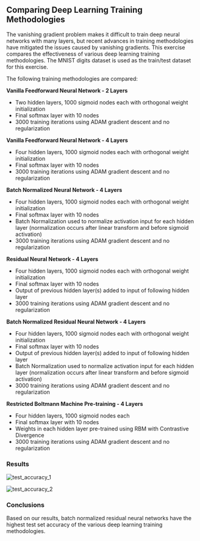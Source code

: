 ## Comparing Deep Learning Training Methodologies

The vanishing gradient problem makes it difficult to train deep neural networks with many layers,
but recent advances in training methodologies have mitigated the issues caused by vanishing gradients.
This exercise compares the effectiveness of various deep learning training methodologies. The MNIST 
digits dataset is used as the train/test dataset for this exercise.

The following training methodologies are compared:

**Vanilla Feedforward Neural Network - 2 Layers**

 - Two hidden layers, 1000 sigmoid nodes each with orthogonal weight initialization
 - Final softmax layer with 10 nodes
 - 3000 training iterations using ADAM gradient descent and no regularization
 
**Vanilla Feedforward Neural Network - 4 Layers**

 - Four hidden layers, 1000 sigmoid nodes each with orthogonal weight initialization
 - Final softmax layer with 10 nodes
 - 3000 training iterations using ADAM gradient descent and no regularization
 
**Batch Normalized Neural Network - 4 Layers**

 - Four hidden layers, 1000 sigmoid nodes each with orthogonal weight initialization
 - Final softmax layer with 10 nodes
 - Batch Normalization used to normalize activation input for each hidden layer (normalization occurs after
 linear transform and before sigmoid activation)
 - 3000 training iterations using ADAM gradient descent and no regularization
 
**Residual Neural Network - 4 Layers**

 - Four hidden layers, 1000 sigmoid nodes each with orthogonal weight initialization
 - Final softmax layer with 10 nodes
 - Output of previous hidden layer(s) added to input of following hidden layer 
 - 3000 training iterations using ADAM gradient descent and no regularization
 
**Batch Normalized Residual Neural Network - 4 Layers**

 - Four hidden layers, 1000 sigmoid nodes each with orthogonal weight initialization
 - Final softmax layer with 10 nodes
 - Output of previous hidden layer(s) added to input of following hidden layer 
 - Batch Normalization used to normalize activation input for each hidden layer (normalization occurs after
linear transform and before sigmoid activation)
 - 3000 training iterations using ADAM gradient descent and no regularization
 
**Restricted Boltmann Machine Pre-training - 4 Layers**
 
 - Four hidden layers, 1000 sigmoid nodes each
 - Final softmax layer with 10 nodes
 - Weights in each hidden layer pre-trained using RBM with Contrastive Divergence
 - 3000 training iterations using ADAM gradient descent and no regularization

### Results

![test_accuracy_1](https://github.com/iamshang1/Projects/blob/master/Advanced_ML/Deep_Learning/test_accuracy_1.png)

![test_accuracy_2](https://github.com/iamshang1/Projects/blob/master/Advanced_ML/Deep_Learning/test_accuracy_2.png)

### Conclusions

Based on our results, batch normalized residual neural networks have the highest test set accuracy
of the various deep learning training methodologies.